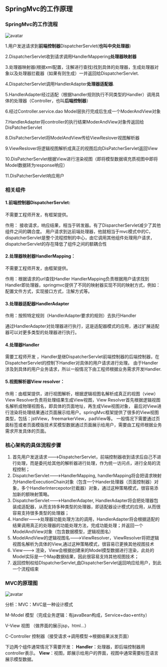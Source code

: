 ## SpringMvc的工作原理

  ### SpringMvc的工作流程
  ![avatar](https://img-blog.csdnimg.cn/20190605170324545.png?x-oss-process=image/watermark,type_ZmFuZ3poZW5naGVpdGk,shadow_10,text_aHR0cHM6Ly9ibG9nLmNzZG4ubmV0L3FxXzQzMzc4OTQ1,size_16,color_FFFFFF,t_70)
      
  1.用户发送请求到**前端控制器**DispatcherServlet(**也叫中央处理器**)
  
  2.DispatcherServlet收到请求调用HandlerMappering**处理器映射器**
  
  3.处理器映射器(根据xml配置，注解进行查找)找到具体的处理器，生成处理器对象以及处理器拦截器（如果有则生成）一并返回给DispatcherServlet.
  
  4.DispatcherServlet调用HandlerAdapter**处理器适配器**.
  
  5.HandlerAdapter经过适配（根据handler规则执行不同类型的Handler）调用具体的处理器（Controller，也叫**后端控制器**）
  
  6.经过Controller.service.dao Model层执行完成后生成一个ModerAndView对象
  
  7.HandlerAdapter将controller的执行结果ModerAndView对象传返回给DisPatcherServlet
  
  8.DisPatcherServlet将ModelAndView传给ViewReslover视图解析器
  
  9.ViewReslover将逻辑视图解析成真正的视图后向DisPatcherServlet返回View
  
  10.DisPatcherServlet根据View进行渲染视图（即将模型数据填充质视图中即将Model数据转为response响应）
  
  11.DisPatcherServlet响应用户
  
  ### 相关组件
  
  #### 1.前端控制器DispatcherServlet:
  不需要工程师开发，有框架提供。
  
  作用：
  接收请求，响应结果，相当于转发器。有了DisparcherServlet减少了其他组件之间的耦合度。
  用户请求到达前端处理器，他就相当于mvc模式中的C，dispatcherServlet是整个流程控制的中心，由它调用其他组件处理用户请求，dispatcherServlet的存在降低了组件之间的额耦合性
  
  #### 2.处理器映射器HandlerMapping：
  不需要工程师开发，由框架提供。
  
  作用：根据请求的url查找Handler
  HandlerMapping负责根据用户请求找到Handler即处理器，springmvc提供了不同的映射器实现不同的映射方式，例如：配置文件方式，实现接口方式，注解方式等。
  
  #### 3.处理器适配器HandlerAdapter
  作用：按照特定规则（HandlerAdapter要求的规则）去执行Handler
  
  通过HandlerAdapter对处理器进行执行，这是适配器模式的应用，通过扩展适配器可以对更多类型的处理器进行执行。
  
  #### 4.处理器Handler
  需要工程师开发 ，Handler是继DispatcherServlet前端控制器的后端控制器，在DispatcherServlet的控制下Handler对具体的用户请求进行处理。
  由于Handler涉及到具体的用户业务请求，所以一般情况下由工程师根据业务需求开发Handler.

  #### 5.视图解析器View resolver：
  作用：由框架提供，进行视图解析，根据逻辑视图名解析成真正的视图（view）
  View Resolver负责将处理结果生成View视图，View Resolver首先根据逻辑视图名解析成物理视图名，即具体的页面地址，再生成View视图对象，
  最后对View进行渲染将处理结果通过页面展示给用户。springMvc框架提供了很多的View视图类型，包括：jstlView，freemarkerView，padView等。
  一般情况下需要通过页面标签或者页面模版技术奖模型数据通过页面展示给用户，需要由工程师根据业务需求开发具体的页面。
  
  ### 核心架构的具体流程步骤
  1. 首先用户发送请求--->DispatcherServlet，前端控制器收到请求后自己不进行处理，而是委托给其他的解析器进行处理，作为统一访问点，进行全局的流程控制；
  2. DispatcherServlet--->HandlerMapping, handlerMapping将会把请求映射为HandlerExecutionChain对象（包含一个Hander处理器（页面控制器）对象，多个HandlerIntercepotor拦截器）对象，通过这种策略模式，很容易添加新的额映射策略。
  3. DispatcherServlet--->HandlerAdapter, HandlerAdapter将会把处理器包装成适配器，从而支持多种类型的处理器，即适配器设计模式的应用，从而很容易支持很多类型的处理器；
  4. Handler--->处理器功能处理方法的调用，HandlerAdapter将会根据适配的结果调用真正的处理器的功能处理方法，完成功能处理；并返回一个ModelAndView对象（包含数据模型，逻辑视图名）
  5. ModelAndView的逻辑视图名--->ViewResolver，ViewResolver将把逻辑视图名解析为具体的View,通过这种策略模式，很容易已更换其他视图技术
  6. View---> 渲染，View会根据创建来的Model摸型数据进行渲染，此处的Model实际是一个Map数据结果，因此很容易支持其他视图技术；
  7. 返回控制权给DIspatcherServlet,由DispatcherServlet返回响应给用户，到此一个流程结束

 ### MVC的原理图
 ![avatar](https://img-blog.csdnimg.cn/20190605180143440.png?x-oss-process=image/watermark,type_ZmFuZ3poZW5naGVpdGk,shadow_10,text_aHR0cHM6Ly9ibG9nLmNzZG4ubmV0L3FxXzQzMzc4OTQ1,size_16,color_FFFFFF,t_70)
 
 分析：MVC：MVC是一种设计模式
 
 M-Model 模型（完成业务逻辑：有javaBean构成，Service+dao+entity）
 
 V-View 视图 （做界面的展示jsp，html...）
 
 C-Controller 控制器（接受请求->调用模型->根据结果派发页面）
 
下边两个组件通常情况下需要开发：
**Handler**：处理器，即后端控制器用controller表示。
**View**：视图，即展示给用户的界面，视图中通常需要标签语言展示模型数据。

